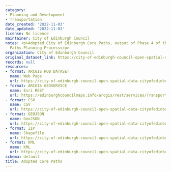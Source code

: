 ```yaml
---
category:
- Planning and Development
- Transportation
date_created: '2022-11-03'
date_updated: '2022-11-03'
license: No licence
maintainer: City of Edinburgh Council
notes: <p>Adopted City of Edinburgh Core Paths, output of Phase 4 of the CEC Core
  Paths Planning Process</p>
organization: City of Edinburgh Council
original_dataset_link: https://city-of-edinburgh-council-open-spatial-data-cityofedinburgh.hub.arcgis.com/datasets/cityofedinburgh::adopted-core-paths-2
records: null
resources:
- format: ARCGIS HUB DATASET
  name: Web Page
  url: https://city-of-edinburgh-council-open-spatial-data-cityofedinburgh.hub.arcgis.com/datasets/cityofedinburgh::adopted-core-paths-2
- format: ARCGIS GEOSERVICE
  name: Esri REST
  url: https://edinburghcouncilmaps.info/arcgis/rest/services/Transport/CorePaths/MapServer/0
- format: CSV
  name: CSV
  url: https://city-of-edinburgh-council-open-spatial-data-cityofedinburgh.hub.arcgis.com/api/download/v1/items/755c33ae91724441b2480e928301cd91/csv?layers=0
- format: GEOJSON
  name: GeoJSON
  url: https://city-of-edinburgh-council-open-spatial-data-cityofedinburgh.hub.arcgis.com/api/download/v1/items/755c33ae91724441b2480e928301cd91/geojson?layers=0
- format: ZIP
  name: Shapefile
  url: https://city-of-edinburgh-council-open-spatial-data-cityofedinburgh.hub.arcgis.com/api/download/v1/items/755c33ae91724441b2480e928301cd91/shapefile?layers=0
- format: KML
  name: KML
  url: https://city-of-edinburgh-council-open-spatial-data-cityofedinburgh.hub.arcgis.com/api/download/v1/items/755c33ae91724441b2480e928301cd91/kml?layers=0
schema: default
title: Adopted Core Paths
---
```

